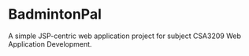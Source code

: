 
# BadmintonPal

A simple JSP-centric web application project for subject CSA3209 Web Application Development.


